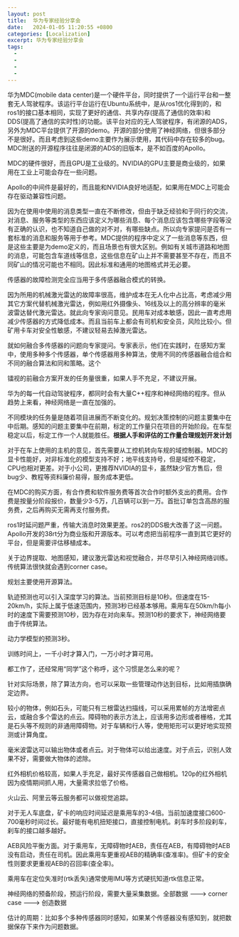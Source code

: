 ```yaml
---
layout: post
title:  华为专家经验分享会
date:   2024-01-05 11:20:55 +0800
categories: [Localization]
excerpt: 华为专家经验分享会
tags:
  - 
  - 
  - 
  - 
---
```


华为MDC(mobile data center)是一个硬件平台，同时提供了一个运行平台和一整套无人驾驶程序。该运行平台运行在Ubuntu系统中，是从ros1优化得到的，和ros1的接口基本相同，实现了更好的通信、共享内存(提高了通信的效率)和DDS(提高了通信的实时性)的功能。该平台对应的无人驾驶程序，有闭源的ADS，另外为MDC平台提供了开源的demo。开源的部分使用了神经网络，但很多部分不是很好。而且考虑到这些demo主要作为展示使用，其代码中存在较多的bug。MDC附送的开源程序往往是闭源的ADS的旧版本，是不如百度的Apollo。

MDC的硬件很好，而且GPU是工业级的。NVIDIA的GPU主要是商业级的，如果用在工业上可能会存在一些问题。

Apollo的中间件是最好的，而且能和NVIDIA良好地适配，如果用在MDC上可能会存在驱动兼容性问题。

因为在使用中使用的消息类型一直在不断修改，但由于缺乏经验和于同行的交流，对消息、服务等类型的东西应该定义为哪些消息、每个消息应该包含哪些字段等没有正确的认识，也不知道自己做的对不对，有哪些缺点。所以向专家提问是否有一套标准的消息和服务等用于参考。MDC提供的程序中定义了一些消息等东西，但是这些主要是为demo定义的，而且场景也有很大区别。例如有关城市道路和地图的消息，可能包含车道线等信息，这些信息在矿山上并不需要甚至不存在，而且不同矿山的情况可能也不相同。因此标准和通用的地图格式并无必要。

传感器的故障检测完全应当用于多传感器融合模式的转换。

因为所用的机械激光雷达的故障率很高，维护成本在无人化中占比高，考虑减少用其它方案代替机械激光雷达，例如用红外摄像头、16线及以上的高分辨率的毫米波雷达替代激光雷达。就此向专家询问意见。民用车对成本敏感，因此一直考虑用减少传感器的方式降低成本。而且当前车上都会有司机和安全员，风险比较小。但矿用卡车对安全性敏感，不建议轻易去掉激光雷达。

就如何融合多传感器的问题向专家提问。专家表示，他们在实践时，在感知方案中，使用多种多个传感器，单个传感器用多种算法，使用不同的传感器融合组合和不同的融合算法和同和策略。这个

镭视的前融合方案开发的任务量很重，如果人手不充足，不建议开展。

华为的每一代自动驾驶程序，都同时会有大量C++程序和神经网络的程序。但从趋势上来看，神经网络是一直在加强的。

不同模块的任务量是随着项目进展而不断变化的。规划决策控制的问题主要集中在中后期。感知的问题主要集中在前期，标定的工作量只在项目的开始阶段。在车型稳定以后，标定工作一个人就能胜任。**根据人手和评估的工作量合理规划开发计划**

对于在车上使用的主机的意见，首先需要从工控机转向车规的域控制器。MDC的显卡性能好，对非标准化的模型支持不好；地平线支持号，但是域控不稳定，CPU也相对更差。对于小公司，更推荐NVIDIA的显卡，虽然缺少官方售后，但bug少、教程等资料廉价易得，服务成本更低。

在MDC的购买方面，有合作费和软件服务费等首次合作时额外支出的费用。合作费是按量分阶段报价，数量少3-5万，几百辆可以到一万。首批订单包含高昂的服务费，之后再购买无需再支付服务费。

ros1时延问题严重，传输大消息时效果更差。ros2的DDS极大改善了这一问题。Apollo开发的38rt分为商业版和开源版本。可以考虑把当前程序一直到其它更好的平台，但是需要评估移植成本。

关于边界提取、地图感知，建议激光雷达和视觉融合，并尽早引入神经网络训练。传统算法很快就会遇到corner case。

规划主要使用开源算法。

轨迹预测也可以引入深度学习的算法。当前预测目标是10秒。但速度在15-20km/h，实际上属于低速范围内，预测3秒已经基本够用。乘用车在50km/h每小时的速度下需要预测10秒，因为存在对向来车。预测10秒的要求下，神经网络要由于传统算法。

动力学模型的预测3秒。

训练时间上，一千小时才算入门，一万小时才算可用。

都工作了，还经常用“同学”这个称呼，这个习惯是怎么来的呢？

针对实际场景，除了算法方向，也可以采取一些管理动作达到目标，比如用插旗确定边界。

较小的物体，例如石头，可能只有三根雷达扫描线，可以采用累帧的方法增密点云，或融合多个雷达的点云。障碍物的表示方法上，应该用多边形或者栅格，尤其是石头等不规则的非通用障碍物。对于车辆和行人等，使用矩形可以更好地实现预测或计算角度。

毫米波雷达可以输出物体或者点云。对于物体可以给出速度。对于点云，识别人效果不好，需要做大物体的滤除。

红外相机价格较高，如果人手充足，最好买传感器自己做相机。120p的红外相机因为疫情期间抓人用，大量需求拉低了价格。

火山云、阿里云等云服务都可以做视觉追踪。

对于无人车底盘，矿卡的响应时间延迟是乘用车的3-4倍。当前加速度接口600-700毫秒时间过长。最好能有电机扭矩接口，直接控制电机。刹车时多阶段刹车，刹车的接口越多越好。

AEB风险平衡方面。对于乘用车，无障碍物时AEB，责任在AEB，有障碍物时AEB没有启动，责任在司机。因此乘用车更重视AEB的精确率(查准率)。但矿卡的安全性则要求更重视AEB的召回率(查全率)。

乘用车在定位失准时(rtk丢失)通常使用IMU等方式硬抗知道rtk信息正常。

神经网络的预备阶段，预运行阶段，需要大量采集数据。全部数据 ---> corner case ---> 创造数据

估计的周期：比如多个多种传感器同时感知，如果某个传感器没有感知到，就把数据保存下来作为问题数据。